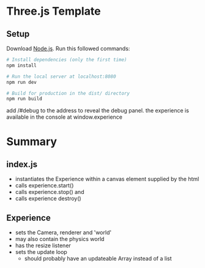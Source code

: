 # Three.js Template

## Setup

Download [Node.js](https://nodejs.org/en/download/).
Run this followed commands:

```bash
# Install dependencies (only the first time)
npm install

# Run the local server at localhost:8080
npm run dev

# Build for production in the dist/ directory
npm run build
```

add /#debug to the address to reveal the debug panel. the experience is available in the console at window.experience

# Summary

## index.js

- instantiates the Experience within a canvas element supplied by the html
- calls experience.start()
- calls experience.stop() and
- calls experience destroy()

## Experience

- sets the Camera, renderer and 'world'
- may also contain the physics world
- has the resize listener
- sets the update loop
  - should probably have an updateable Array instead of a list
